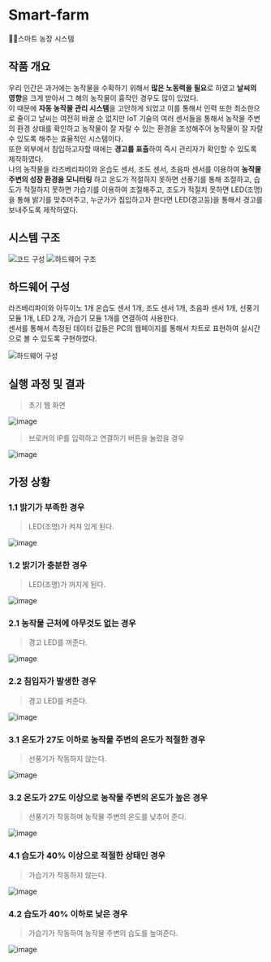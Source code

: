 # Smart-farm
🚜🌾스마트 농장 시스템

## 작품 개요
우리 인간은 과거에는 농작물을 수확하기 위해서 **많은 노동력을 필요**로 하였고 **날씨의 영향**을 크게 받아서 그 해의 농작물이 흉작인 경우도 많이 있었다.  
이 때문에 **자동 농작물 관리 시스템**을 고안하게 되었고 이를 통해서 인력 또한 최소한으로 줄이고 날씨는 여전히 바꿀 순 없지만  IoT 기술의 여러 센서들을 통해서 농작물 주변의 환경 상태를 확인하고 농작물이 잘 자랄 수 있는 환경을 조성해주어 농작물이 잘 자랄 수 있도록 해주는 효율적인 시스템이다.  
또한 외부에서 침입하고자할 때에는 **경고를 표출**하여 즉시 관리자가 확인할 수 있도록 제작하였다.  
나의 농작물을 라즈베리파이와 온습도 센서, 조도 센서, 초음파 센서를 이용하여 **농작물 주변의 성장 환경을 모니터링** 하고 온도가 적절하지 못하면 선풍기를 통해 조절하고, 습도가 적절하지 못하면 가습기를 이용하여 조절해주고, 조도가 적절치 못하면 LED(조명)을 통해 밝기를 맞추어주고, 누군가가 침입하고자 한다면 LED(경고등)을 통해서 경고를 보내주도록 제작하였다.

## 시스템 구조
![코드 구성](https://github.com/chohs4164/Smart-farm/assets/138971722/d0c81e20-5cc9-45dc-bbcb-dac424358cc2)
![하드웨어 구조](https://github.com/chohs4164/Smart-farm/assets/138971722/e5ab2d5a-b7c0-4355-83d5-49ae8e269c7d)


## 하드웨어 구성
라즈베리파이와 아두이노 1개 온습도 센서 1개, 조도 센서 1개, 초음파 센서 1개, 선풍기 모듈 1개, LED 2개, 가습기 모듈 1개를 연결하여 사용한다.  
센서를 통해서 측정된 데이터 값들은 PC의 웹페이지를 통해서 차트로 표현하여 실시간으로 볼 수 있도록 구현하였다.

![하드웨어 구성](https://github.com/chohs4164/Smart-farm/assets/138971722/499e8205-2a75-40d4-8ceb-102f08561701)


## 실행 과정 및 결과
> 초기 웹 화면

![image](https://github.com/chohs4164/Smart-farm/assets/138971722/889fdf2a-c533-4c6b-9031-a511b2704ee0)


> 브로커의 IP를 입력하고 연결하기 버튼을 눌렀을 경우

![image](https://github.com/chohs4164/Smart-farm/assets/138971722/1301db9f-8f00-4e37-9ac8-30cfdb19601e)


## 가정 상황
### 1.1 밝기가 부족한 경우  
> LED(조명)가 켜져 있게 된다.

![image](https://github.com/chohs4164/Smart-farm/assets/138971722/5892f305-bfe6-4572-8496-4fed0ba2e14d)



### 1.2 밝기가 충분한 경우  
> LED(조명)가 꺼지게 된다.

![image](https://github.com/chohs4164/Smart-farm/assets/138971722/68e32922-6aa0-41f5-8b4a-99ea739a89ee)


### 2.1 농작물 근처에 아무것도 없는 경우  
> 경고 LED를 꺼준다.

![image](https://github.com/chohs4164/Smart-farm/assets/138971722/17624db4-bd57-4802-a4d1-9b353cdda101)


### 2.2 침입자가 발생한 경우  
> 경고 LED를 켜준다.

![image](https://github.com/chohs4164/Smart-farm/assets/138971722/550b6e6d-978e-4295-9f3a-21dd30451494)


### 3.1 온도가 27도 이하로 농작물 주변의 온도가 적절한 경우  
> 선풍기가 작동하지 않는다.

![image](https://github.com/chohs4164/Smart-farm/assets/138971722/d3bbe750-dffd-429c-bcfa-d6c125ba6ea7)


### 3.2 온도가 27도 이상으로 농작물 주변의 온도가 높은 경우  
> 선풍기가 작동하며 농작물 주변의 온도를 낮추어 준다.

![image](https://github.com/chohs4164/Smart-farm/assets/138971722/219e2465-dddd-42b6-85c9-0401368fb1f4)

### 4.1 습도가 40% 이상으로 적절한 상태인 경우  
> 가습기가 작동하지 않는다.

![image](https://github.com/chohs4164/Smart-farm/assets/138971722/842c3225-80ec-44e9-b196-90f67914af97)


### 4.2 습도가 40% 이하로 낮은 경우  
> 가습기가 작동하여 농작물 주변의 습도를 높여준다.

![image](https://github.com/chohs4164/Smart-farm/assets/138971722/cef58e80-d25f-4dae-88b5-48ac8b2d9ff3)


